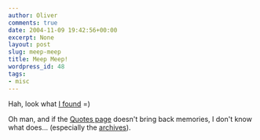 ```yaml
---
author: Oliver
comments: true
date: 2004-11-09 19:42:56+00:00
excerpt: None
layout: post
slug: meep-meep
title: Meep Meep!
wordpress_id: 48
tags:
- misc
---
```


Hah, look what <a href="http://www.geocities.com/teknotamahome/">I found</a> =)

Oh man, and if the <a href="http://www.oliverweb.com/boredom2/quotes">Quotes page</a> doesn't bring back memories, I don't know what does... (especially the <a href="http://www.oliverweb.com/boredom2/quotes/quotes2.shtml">archives</a>).